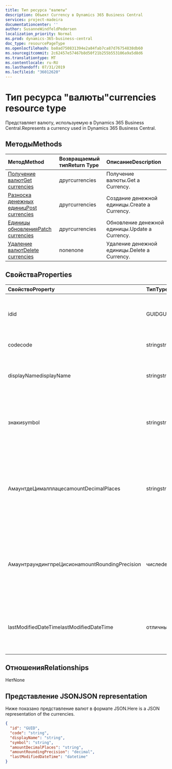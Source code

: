 ```yaml
---
title: Тип ресурса "валюты"
description: Объект Currency в Dynamics 365 Business Central
services: project-madeira
documentationcenter: ''
author: SusanneWindfeldPedersen
localization_priority: Normal
ms.prod: dynamics-365-business-central
doc_type: resourcePageType
ms.openlocfilehash: ba8ad750831394e2a84fab7ca87d76754838db60
ms.sourcegitcommit: 2c62457e57467b8d50f21b255b553106a9a5d8d6
ms.translationtype: MT
ms.contentlocale: ru-RU
ms.lasthandoff: 07/31/2019
ms.locfileid: "36012620"
---
```

# <a name="currencies-resource-type"></a><span data-ttu-id="80b2e-103">Тип ресурса "валюты"</span><span class="sxs-lookup"><span data-stu-id="80b2e-103">currencies resource type</span></span>
<span data-ttu-id="80b2e-104">Представляет валюту, используемую в Dynamics 365 Business Central.</span><span class="sxs-lookup"><span data-stu-id="80b2e-104">Represents a currency used in Dynamics 365 Business Central.</span></span>

## <a name="methods"></a><span data-ttu-id="80b2e-105">Методы</span><span class="sxs-lookup"><span data-stu-id="80b2e-105">Methods</span></span>
| <span data-ttu-id="80b2e-106">Метод</span><span class="sxs-lookup"><span data-stu-id="80b2e-106">Method</span></span>                                                  |<span data-ttu-id="80b2e-107">Возвращаемый тип</span><span class="sxs-lookup"><span data-stu-id="80b2e-107">Return Type</span></span>|<span data-ttu-id="80b2e-108">Описание</span><span class="sxs-lookup"><span data-stu-id="80b2e-108">Description</span></span>       |
|:--------------------------------------------------------|:----------|:-----------------|
|[<span data-ttu-id="80b2e-109">Получение валют</span><span class="sxs-lookup"><span data-stu-id="80b2e-109">Get currencies</span></span>](../api/dynamics-currencies-get.md)      |<span data-ttu-id="80b2e-110">друг</span><span class="sxs-lookup"><span data-stu-id="80b2e-110">currencies</span></span> |<span data-ttu-id="80b2e-111">Получение валюты.</span><span class="sxs-lookup"><span data-stu-id="80b2e-111">Get a Currency.</span></span>   |
|[<span data-ttu-id="80b2e-112">Разноска денежных единиц</span><span class="sxs-lookup"><span data-stu-id="80b2e-112">Post currencies</span></span>](../api/dynamics-create-currencies.md)  |<span data-ttu-id="80b2e-113">друг</span><span class="sxs-lookup"><span data-stu-id="80b2e-113">currencies</span></span> |<span data-ttu-id="80b2e-114">Создание денежной единицы.</span><span class="sxs-lookup"><span data-stu-id="80b2e-114">Create a Currency.</span></span>|
|[<span data-ttu-id="80b2e-115">Единицы обновления</span><span class="sxs-lookup"><span data-stu-id="80b2e-115">Patch currencies</span></span>](../api/dynamics-currencies-update.md) |<span data-ttu-id="80b2e-116">друг</span><span class="sxs-lookup"><span data-stu-id="80b2e-116">currencies</span></span> |<span data-ttu-id="80b2e-117">Обновление денежной единицы.</span><span class="sxs-lookup"><span data-stu-id="80b2e-117">Update a Currency.</span></span>|
|[<span data-ttu-id="80b2e-118">Удаление валют</span><span class="sxs-lookup"><span data-stu-id="80b2e-118">Delete currencies</span></span>](../api/dynamics-currencies-delete.md)|<span data-ttu-id="80b2e-119">none</span><span class="sxs-lookup"><span data-stu-id="80b2e-119">none</span></span>       |<span data-ttu-id="80b2e-120">Удаление денежной единицы.</span><span class="sxs-lookup"><span data-stu-id="80b2e-120">Delete a Currency.</span></span>|

## <a name="properties"></a><span data-ttu-id="80b2e-121">Свойства</span><span class="sxs-lookup"><span data-stu-id="80b2e-121">Properties</span></span>
| <span data-ttu-id="80b2e-122">Свойство</span><span class="sxs-lookup"><span data-stu-id="80b2e-122">Property</span></span>              | <span data-ttu-id="80b2e-123">Тип</span><span class="sxs-lookup"><span data-stu-id="80b2e-123">Type</span></span>   |<span data-ttu-id="80b2e-124">Описание</span><span class="sxs-lookup"><span data-stu-id="80b2e-124">Description</span></span>                                                   |
|:----------------------|:-------|:-------------------------------------------------------------|
|<span data-ttu-id="80b2e-125">id</span><span class="sxs-lookup"><span data-stu-id="80b2e-125">id</span></span>                     |<span data-ttu-id="80b2e-126">GUID</span><span class="sxs-lookup"><span data-stu-id="80b2e-126">GUID</span></span>    |<span data-ttu-id="80b2e-127">Уникальный идентификатор валюты.</span><span class="sxs-lookup"><span data-stu-id="80b2e-127">The unique ID of the currency.</span></span> <span data-ttu-id="80b2e-128">Не редактируемые.</span><span class="sxs-lookup"><span data-stu-id="80b2e-128">Non-editable.</span></span>                  |
|<span data-ttu-id="80b2e-129">code</span><span class="sxs-lookup"><span data-stu-id="80b2e-129">code</span></span>                   |<span data-ttu-id="80b2e-130">string</span><span class="sxs-lookup"><span data-stu-id="80b2e-130">string</span></span>  |<span data-ttu-id="80b2e-131">Указывает код валюты.</span><span class="sxs-lookup"><span data-stu-id="80b2e-131">Specifies the currency code.</span></span>                                  |
|<span data-ttu-id="80b2e-132">displayName</span><span class="sxs-lookup"><span data-stu-id="80b2e-132">displayName</span></span>            |<span data-ttu-id="80b2e-133">string</span><span class="sxs-lookup"><span data-stu-id="80b2e-133">string</span></span>  |<span data-ttu-id="80b2e-134">Задает отображаемое имя денежной единицы.</span><span class="sxs-lookup"><span data-stu-id="80b2e-134">Specifies the currency display name.</span></span>                          |
|<span data-ttu-id="80b2e-135">знаки</span><span class="sxs-lookup"><span data-stu-id="80b2e-135">symbol</span></span>                 |<span data-ttu-id="80b2e-136">string</span><span class="sxs-lookup"><span data-stu-id="80b2e-136">string</span></span>  |<span data-ttu-id="80b2e-137">Указывает символ валюты, который будет отображаться при проверке.</span><span class="sxs-lookup"><span data-stu-id="80b2e-137">Specifies the symbol for this currency that appears on checks.</span></span>|
|<span data-ttu-id="80b2e-138">АмаунтдеЦималплацес</span><span class="sxs-lookup"><span data-stu-id="80b2e-138">amountDecimalPlaces</span></span>    |<span data-ttu-id="80b2e-139">string</span><span class="sxs-lookup"><span data-stu-id="80b2e-139">string</span></span>  |<span data-ttu-id="80b2e-140">Указывает количество десятичных разрядов, отображаемых системой на суммах для этой валюты.</span><span class="sxs-lookup"><span data-stu-id="80b2e-140">Specifies the number of decimal places the system will display on amounts for this currency.</span></span>|
|<span data-ttu-id="80b2e-141">АмаунтраундингпреЦисион</span><span class="sxs-lookup"><span data-stu-id="80b2e-141">amountRoundingPrecision</span></span>|<span data-ttu-id="80b2e-142">числе</span><span class="sxs-lookup"><span data-stu-id="80b2e-142">decimal</span></span> |<span data-ttu-id="80b2e-143">Указывает размер интервала, который будет использоваться при округлении сумм для данной валюты.</span><span class="sxs-lookup"><span data-stu-id="80b2e-143">Specifies the size of the interval to be used when rounding amounts for this currency.</span></span>|
|<span data-ttu-id="80b2e-144">lastModifiedDateTime</span><span class="sxs-lookup"><span data-stu-id="80b2e-144">lastModifiedDateTime</span></span>   |<span data-ttu-id="80b2e-145">отличным</span><span class="sxs-lookup"><span data-stu-id="80b2e-145">datetime</span></span>|<span data-ttu-id="80b2e-146">Дата и время последнего изменения валюты.</span><span class="sxs-lookup"><span data-stu-id="80b2e-146">The last datetime the currency was modified.</span></span> <span data-ttu-id="80b2e-147">Только для чтения.</span><span class="sxs-lookup"><span data-stu-id="80b2e-147">Read-Only.</span></span>       |  


## <a name="relationships"></a><span data-ttu-id="80b2e-148">Отношения</span><span class="sxs-lookup"><span data-stu-id="80b2e-148">Relationships</span></span>
<span data-ttu-id="80b2e-149">Нет</span><span class="sxs-lookup"><span data-stu-id="80b2e-149">None</span></span>

## <a name="json-representation"></a><span data-ttu-id="80b2e-150">Представление JSON</span><span class="sxs-lookup"><span data-stu-id="80b2e-150">JSON representation</span></span>

<span data-ttu-id="80b2e-151">Ниже показано представление валют в формате JSON.</span><span class="sxs-lookup"><span data-stu-id="80b2e-151">Here is a JSON representation of the currencies.</span></span>


```json
{
  "id": "GUID",
  "code": "string",
  "displayName": "string",
  "symbol": "string",
  "amountDecimalPlaces": "string",
  "amountRoundingPrecision": "decimal",
  "lastModifiedDateTime": "datetime"
}

```

